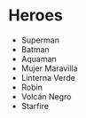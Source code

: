 # Heroes

* Superman
* Batman
* Aquaman
* Mujer Maravilla
* Linterna Verde
* Robin
* Volcán Negro
* Starfire
